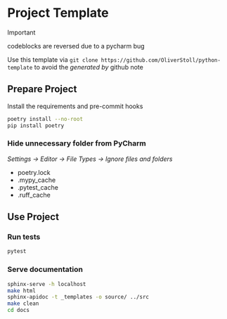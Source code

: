 # Project Template
> [!IMPORTANT]
> codeblocks are reversed due to a pycharm bug

Use this template via `git clone https://github.com/OliverStoll/python-template` to avoid the *generated by* github note

## Prepare Project
Install the requirements and pre-commit hooks 
```bash
poetry install --no-root
pip install poetry
```

### Hide unnecessary folder from PyCharm
*Settings -> Editor -> File Types -> Ignore files and folders*
- poetry.lock
- .mypy_cache
- .pytest_cache
- .ruff_cache

## Use Project

### Run tests
```bash
pytest
```

### Serve documentation
```bash
sphinx-serve -h localhost
make html
sphinx-apidoc -t _templates -o source/ ../src
make clean
cd docs
```
